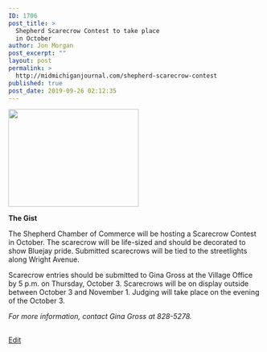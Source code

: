 ```yaml
---
ID: 1706
post_title: >
  Shepherd Scarecrow Contest to take place
  in October
author: Jon Morgan
post_excerpt: ""
layout: post
permalink: >
  http://midmichiganjournal.com/shepherd-scarecrow-contest
published: true
post_date: 2019-09-26 02:12:35
---
```

<img class="alignnone size-full wp-image-1647" src="http://midmichiganjournal.com/wp-content/uploads/2019/09/A20person20that20is20standing20in20the20grass0A0ADescription20automatically20generated.jpeg" alt="" width="259" height="194" />

<b>The Gist</b>

The Shepherd Chamber of Commerce will be hosting a Scarecrow Contest in October. The scarecrow will be life-sized and should be decorated to show Bluejay pride. Submitted scarecrows will be tied to the streetlights along Wright Avenue.

Scarecrow entries should be submitted to Gina Gross at the Village Office by 5 p.m. on Thursday, October 3. Scarecrows will be on display outside between October 3 and November 1. Judging will take place on the evening of the October 3.

<i>For more information, contact Gina Gross at 828-5278.</i>

##

<a href="https://docs.google.com/document/d/1B4QenAZZC_yEwstfDWxLEp2Ihxd4pzKYKyZmTEwtY94/edit?usp=sharing">Edit</a>